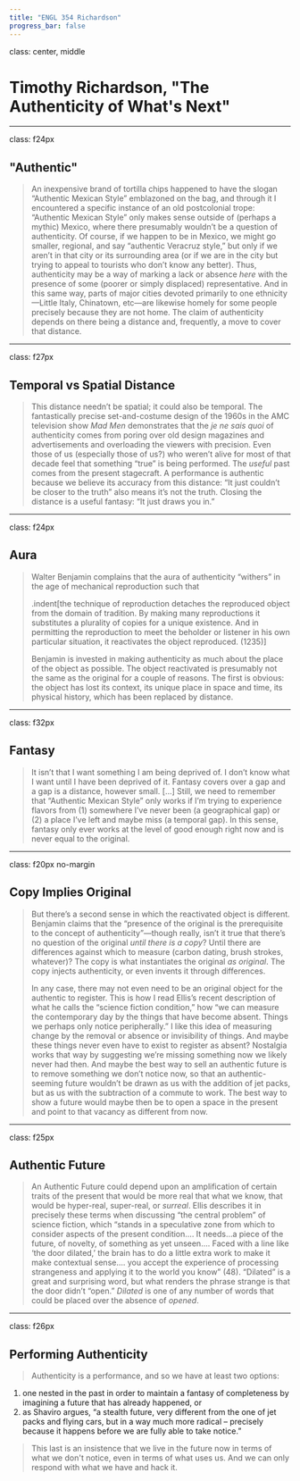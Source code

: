 ```yaml
---
title: "ENGL 354 Richardson"
progress_bar: false
---
```

class: center, middle

# Timothy Richardson, "The Authenticity of What's Next"
---
class: f24px
## "Authentic"

> An inexpensive brand of tortilla chips happened to have the slogan “Authentic Mexican Style” emblazoned on the bag, and through it I encountered a specific instance of an old postcolonial trope: “Authentic Mexican Style” only makes sense outside of (perhaps a mythic) Mexico, where there presumably wouldn’t be a question of authenticity. Of course, if we happen to be in Mexico, we might go smaller, regional, and say “authentic Veracruz style,” but only if we aren’t in that city or its surrounding area (or if we are in the city but trying to appeal to tourists who don’t know any better). Thus, authenticity may be a way of marking a lack or absence *here* with the presence of some (poorer or simply displaced) representative. And in this same way, parts of major cities devoted primarily to one ethnicity—Little Italy, Chinatown, etc—are likewise homely for some people precisely because they are not home. The claim of authenticity depends on there being a distance and, frequently, a move to cover that distance.

---
class: f27px
## Temporal vs Spatial Distance

> This distance needn’t be spatial; it could also be temporal. The fantastically precise set-and-costume design of the 1960s in the AMC television show *Mad Men* demonstrates that the *je ne sais quoi* of authenticity comes from poring over old design magazines and advertisements and overloading the viewers with precision. Even those of us (especially those of us?) who weren’t alive for most of that decade feel that something “true” is being performed. The *useful* past comes from the present stagecraft. A performance is authentic because we believe its accuracy from this distance: “It just couldn’t be closer to the truth” also means it’s not the truth. Closing the distance is a useful fantasy: “It just draws you in.”

---
class: f24px
## Aura

> Walter Benjamin complains that the aura of authenticity “withers” in the age of mechanical reproduction such that
>
> .indent[the technique of reproduction detaches the reproduced object from the domain of tradition. By making many reproductions it substitutes a plurality of copies for a unique existence. And in permitting the reproduction to meet the beholder or listener in his own particular situation, it reactivates the object reproduced. (1235)]
>
> Benjamin is invested in making authenticity as much about the place of the object as possible. The object reactivated is presumably not the same as the original for a couple of reasons. The first is obvious: the object has lost its context, its unique place in space and time, its physical history, which has been replaced by distance.

---
class: f32px
## Fantasy

> It isn’t that I want something I am being deprived of. I don’t know what I want until I have been deprived of it. Fantasy covers over a gap and a gap is a distance, however small. […] Still, we need to remember that “Authentic Mexican Style” only works if I’m trying to experience flavors from (1) somewhere I’ve never been (a geographical gap) or (2) a place I’ve left and maybe miss (a temporal gap). In this sense, fantasy only ever works at the level of good enough right now and is never equal to the original.

---
class: f20px no-margin
## Copy Implies Original

> But there’s a second sense in which the reactivated object is different. Benjamin claims that the “presence of the original is the prerequisite to the concept of authenticity”—though really, isn’t it true that there’s no question of the original *until there is a copy*? Until there are differences against which to measure (carbon dating, brush strokes, whatever)? The copy is what instantiates the original *as original*. The copy injects authenticity, or even invents it through differences.
>
> In any case, there may not even need to be an original object for the authentic to register. This is how I read Ellis’s recent description of what he calls the “science fiction condition,” how “we can measure the contemporary day by the things that have become absent. Things we perhaps only notice peripherally.” I like this idea of measuring change by the removal or absence or invisibility of things. And maybe these things never even have to exist to register as absent? Nostalgia works that way by suggesting we’re missing something now we likely never had then. And maybe the best way to sell an authentic future is to remove something we don’t notice now, so that an authentic-seeming future wouldn’t be drawn as us with the addition of jet packs, but as us with the subtraction of a commute to work. The best way to show a future would maybe then be to open a space in the present and point to that vacancy as different from now.

---
class: f25px
## Authentic Future

> An Authentic Future could depend upon an amplification of certain traits of the present that would be more real that what we know, that would be hyper-real, super-real, or *surreal*. Ellis describes it in precisely these terms when discussing “the central problem” of science fiction, which “stands in a speculative zone from which to consider aspects of the present condition…. It needs…a piece of the future, of novelty, of something as yet unseen…. Faced with a line like ‘the door dilated,’ the brain has to do a little extra work to make it make contextual sense…. you accept the experience of processing strangeness and applying it to the world you know” (48). “Dilated” is a great and surprising word, but what renders the phrase strange is that the door didn’t “open.” *Dilated* is one of any number of words that could be placed over the absence of *opened*.

---
class: f26px
## Performing Authenticity

> Authenticity is a performance, and so we have at least two options:

1. one nested in the past in order to maintain a fantasy of completeness by imagining a future that has already happened, or
1. as Shaviro argues, “a stealth future, very different from the one of jet packs and flying cars, but in a way much more radical – precisely because it happens before we are fully able to take notice.”

> This last is an insistence that we live in the future now in terms of what we don't notice, even in terms of what uses us. And we can only respond with what we have and hack it.